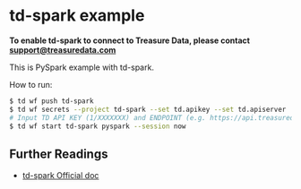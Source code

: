 # td-spark example

**To enable td-spark to connect to Treasure Data, please contact support@treasuredata.com**

This is PySpark example with td-spark.

How to run:

```bash
$ td wf push td-spark
$ td wf secrets --project td-spark --set td.apikey --set td.apiserver
# Input TD API KEY (1/XXXXXXX) and ENDPOINT (e.g. https://api.treasuredata.com)
$ td wf start td-spark pyspark --session now
```

## Further Readings

- [td-spark Official doc](https://tddocs.atlassian.net/wiki/spaces/PD/pages/1082513/Apache+Spark+Driver+td-spark+FAQs)
